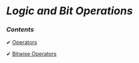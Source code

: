 _Logic and Bit Operations_
==

### _Contents_

✔ [Operators](https://github.com/priyaskumar/Python3-Tutorial/tree/main/4.%20Logic%20and%20Bit%20Operations/1.%20Operators#operators)

✔ [Bitwise Operators](https://github.com/priyaskumar/Python3-Tutorial/tree/main/4.%20Logic%20and%20Bit%20Operations/2.%20Bitwise%20Operators#bitwise-operators)
